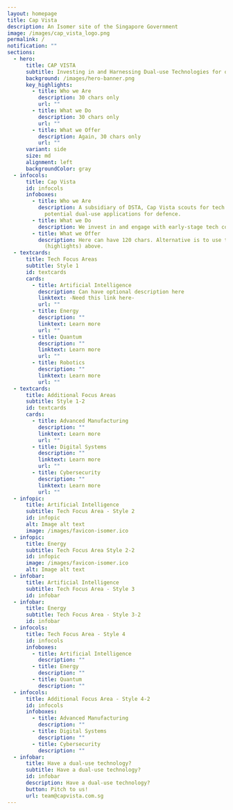 ```yaml
---
layout: homepage
title: Cap Vista
description: An Isomer site of the Singapore Government
image: /images/cap_vista_logo.png
permalink: /
notification: ""
sections:
  - hero:
      title: CAP VISTA
      subtitle: Investing in and Harnessing Dual-use Technologies for our Future
      background: /images/hero-banner.png
      key_highlights:
        - title: Who we Are
          description: 30 chars only
          url: ""
        - title: What we Do
          description: 30 chars only
          url: ""
        - title: What we Offer
          description: Again, 30 chars only
          url: ""
      variant: side
      size: md
      alignment: left
      backgroundColor: gray
  - infocols:
      title: Cap Vista
      id: infocols
      infoboxes:
        - title: Who we Are
          description: A subsidiary of DSTA, Cap Vista scouts for tech companies with
            potential dual-use applications for defence.
        - title: What we Do
          description: We invest in and engage with early-stage tech companies.
        - title: What we Offer
          description: Here can have 120 chars. Alternative is to use the purple column
            (highlights) above.
  - textcards:
      title: Tech Focus Areas
      subtitle: Style 1
      id: textcards
      cards:
        - title: Artificial Intelligence
          description: Can have optional description here
          linktext: -Need this link here-
          url: ""
        - title: Energy
          description: ""
          linktext: Learn more
          url: ""
        - title: Quantum
          description: ""
          linktext: Learn more
          url: ""
        - title: Robotics
          description: ""
          linktext: Learn more
          url: ""
  - textcards:
      title: Additional Focus Areas
      subtitle: Style 1-2
      id: textcards
      cards:
        - title: Advanced Manufacturing
          description: ""
          linktext: Learn more
          url: ""
        - title: Digital Systems
          description: ""
          linktext: Learn more
          url: ""
        - title: Cybersecurity
          description: ""
          linktext: Learn more
          url: ""
  - infopic:
      title: Artificial Intelligence
      subtitle: Tech Focus Area - Style 2
      id: infopic
      alt: Image alt text
      image: /images/favicon-isomer.ico
  - infopic:
      title: Energy
      subtitle: Tech Focus Area Style 2-2
      id: infopic
      image: /images/favicon-isomer.ico
      alt: Image alt text
  - infobar:
      title: Artificial Intelligence
      subtitle: Tech Focus Area - Style 3
      id: infobar
  - infobar:
      title: Energy
      subtitle: Tech Focus Area - Style 3-2
      id: infobar
  - infocols:
      title: Tech Focus Area - Style 4
      id: infocols
      infoboxes:
        - title: Artificial Intelligence
          description: ""
        - title: Energy
          description: ""
        - title: Quantum
          description: ""
  - infocols:
      title: Additional Focus Area - Style 4-2
      id: infocols
      infoboxes:
        - title: Advanced Manufacturing
          description: ""
        - title: Digital Systems
          description: ""
        - title: Cybersecurity
          description: ""
  - infobar:
      title: Have a dual-use technology?
      subtitle: Have a dual-use technology?
      id: infobar
      description: Have a dual-use technology?
      button: Pitch to us!
      url: team@capvista.com.sg
---
```

